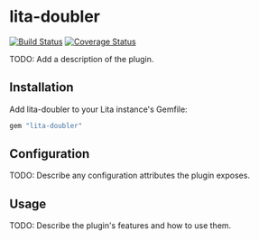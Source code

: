 # lita-doubler

[![Build Status](https://travis-ci.org/WDDcat/lita-doubler.png?branch=master)](https://travis-ci.org/WDDcat/lita-doubler)
[![Coverage Status](https://coveralls.io/repos/WDDcat/lita-doubler/badge.png)](https://coveralls.io/r/WDDcat/lita-doubler)

TODO: Add a description of the plugin.

## Installation

Add lita-doubler to your Lita instance's Gemfile:

``` ruby
gem "lita-doubler"
```

## Configuration

TODO: Describe any configuration attributes the plugin exposes.

## Usage

TODO: Describe the plugin's features and how to use them.
